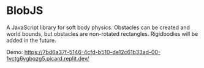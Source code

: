 # BlobJS
A JavaScript library for soft body physics. Obstacles can be created and world bounds, but obstacles are non-rotated rectangles. Rigidbodies will be added in the future.

Demo: https://7bd6a37f-5146-4cfd-b510-de12c61b33ad-00-1vctg6vgbqzg5.picard.replit.dev/
